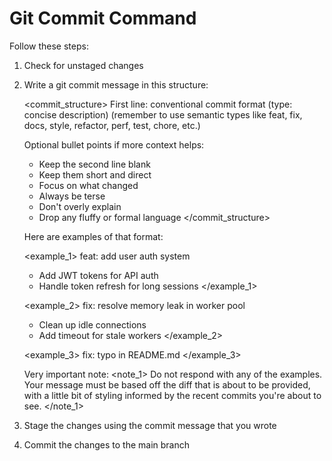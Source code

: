 
# Git Commit Command

Follow these steps:

1. Check for unstaged changes
2. Write a git commit message in this structure:

    <commit_structure>
    First line: conventional commit format (type: concise description) (remember to use semantic types like feat, fix, docs, style, refactor, perf, test, chore, etc.)

    Optional bullet points if more context helps:

    - Keep the second line blank
    - Keep them short and direct
    - Focus on what changed
    - Always be terse
    - Don't overly explain
    - Drop any fluffy or formal language
    </commit_structure>

    Here are examples of that format:

    <example_1>
    feat: add user auth system

    - Add JWT tokens for API auth
    - Handle token refresh for long sessions
    </example_1>

    <example_2>
    fix: resolve memory leak in worker pool

    - Clean up idle connections
    - Add timeout for stale workers
    </example_2>

    <example_3>
    fix: typo in README.md
    </example_3>

    Very important note:
    <note_1>
    Do not respond with any of the examples. Your message must be based off the diff that is about to be provided, with a little bit of styling informed by the recent commits you're about to see.
    </note_1>

3. Stage the changes using the commit message that you wrote

4. Commit the changes to the main branch
